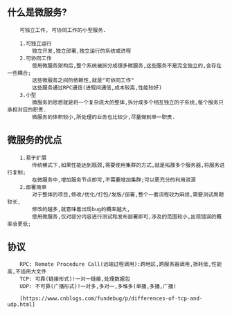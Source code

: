 ## 什么是微服务?
		可独立工作, 可协同工作的小型服务.

		1.可独立运行
			独立开发,独立部署,独立运行的系统或进程
		2.可协同工作
			使用微服务架构后,整个系统被拆分成很多微服务,这些服务不是完全独立的,会存在一些耦合;
			这些微服务之间的依赖性,就是"可协同工作"
			这些服务通过RPC通信(进程间通信,成本较高,性能较好)
		3.小型
			微服务的思想就是将一个复杂庞大的整体,拆分成多个相互独立的子系统,每个服务只承担对应的职责.
			微服务的体积较小,所处理的业务也比较少,尽量做到单一职责.

## 微服务的优点
		1.易于扩展
			传统模式下,如果性能达到瓶颈,需要使用集群的方式,就是拓展多个服务器,将服务进行复制;
			在微服务中,增加服务节点即可,不需要增加集群;可以更充分的利用资源
		2.部署简单
			对于整体的项目,修改/优化/打包/发版/部署,整个一套流程较为麻烦,需要测试周期较长,
			修改的越多,就意味着出现bug的概率越大,
			使用微服务,仅对部分内容进行测试和发布部署即可,涉及的范围较小,出现错误的概率会更低;

## 协议
		RPC: Remote Procedure Call(远端过程调用):跨地区,跨服务器调用,损耗低,性能高,不适用大文件
		TCP: 可靠(链接形式)!一对一链接,处理数据包
		UDP: 不可靠(广播形式)!一对多,多对一,多堆多(单播,多播,广播)

		[https://www.cnblogs.com/fundebug/p/differences-of-tcp-and-udp.html]
